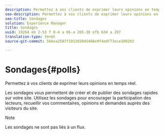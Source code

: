 ```yaml
---
description: Permettez à vos clients de exprimer leurs opinions en temps réel.
seo-description: Permettez à vos clients de exprimer leurs opinions en temps réel.
seo-title: Sondages
solution: Experience Manager
title: Sondages
uuid: 19264 eb 2-53 f 8-4 a 66-a 265-38 efb 634 a 207
translation-type: tm+mt
source-git-commit: 566ea2587f101202045488e9f4edf73ece100293

---
```



# Sondages{#polls}

Permettez à vos clients de exprimer leurs opinions en temps réel.

Les sondages vous permettent de créer et de publier des sondages rapides sur votre site. Utilisez les sondages pour encourager la participation des lecteurs, recueillir vos commentaires, opinions et demandes auprès des visiteurs du site.

>[!NOTE]
>
>Les sondages ne sont pas liés à un flux.

